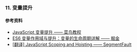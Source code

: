 ### 11. 变量提升

#### 参考资料

- [JavaScript 变量提升 —— 菜鸟教程](http://www.runoob.com/js/js-hoisting.html)
- [ES6 变量作用域与提升：变量的生命周期详解 —— 掘金](https://juejin.im/post/59905bea6fb9a03c34192c51)
- [[翻译] JavaScript Scoping and Hoisting —— SegmentFault](https://segmentfault.com/a/1190000004345355#articleHeader5)